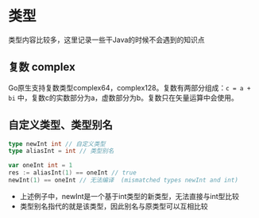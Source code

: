 # 类型
类型内容比较多，这里记录一些干Java的时候不会遇到的知识点

## 复数 complex
Go原生支持复数类型complex64，complex128。复数有两部分组成：`c = a + bi` 中，复数c的实数部分为a，虚数部分为b。复数只在矢量运算中会使用。

## 自定义类型、类型别名
```go
type newInt int // 自定义类型
type aliasInt = int // 类型别名

var oneInt int = 1
res := aliasInt(1) == oneInt // true
newInt(1) == oneInt // 无法编译  (mismatched types newInt and int)
```
- 上述例子中，newInt是一个基于int类型的新类型，无法直接与int型比较
- 类型别名指代的就是该类型，因此别名与原类型可以互相比较

